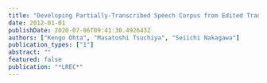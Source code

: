 ```yaml
---
title: "Developing Partially-Transcribed Speech Corpus from Edited Transcriptions."
date: 2012-01-01
publishDate: 2020-07-06T09:41:30.492643Z
authors: ["Kengo Ohta", "Masatoshi Tsuchiya", "Seiichi Nakagawa"]
publication_types: ["1"]
abstract: ""
featured: false
publication: "*LREC*"
---
```



